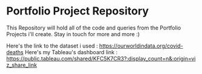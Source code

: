 # Portfolio Project Repository

This Repository will hold all of the code and queries from the Portfolio Projects i'll create.
Stay in touch for more and more :)

Here's the link to the dataset i used : https://ourworldindata.org/covid-deaths
Here's my Tableau's dashboard link : https://public.tableau.com/shared/KFC5K7CR3?:display_count=n&:origin=viz_share_link
